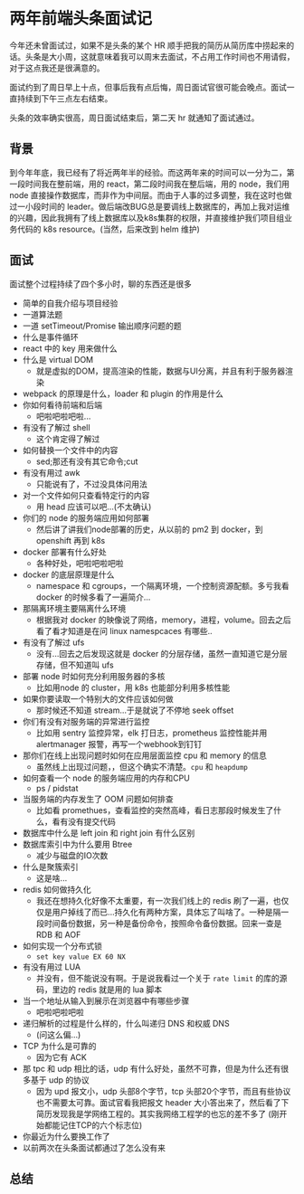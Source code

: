 # 两年前端头条面试记

今年还未曾面试过，如果不是头条的某个 HR 顺手把我的简历从简历库中捞起来的话。头条是大小周，这就意味着我可以周末去面试，不占用工作时间也不用请假，对于这点我还是很满意的。

面试约到了周日早上十点，但事后我有点后悔，周日面试官很可能会晚点。面试一直持续到下午三点左右结束。

头条的效率确实很高，周日面试结束后，第二天 hr 就通知了面试通过。

## 背景

到今年年底，我已经有了将近两年半的经验。而这两年来的时间可以一分为二，第一段时间我在整前端，用的 react，第二段时间我在整后端，用的 node，我们用 node 直接操作数据库，而非作为中间层。而由于人事的过多调整，我在这时也做过一小段时间的 leader。做后端改BUG总是要调线上数据库的，再加上我对运维的兴趣，因此我拥有了线上数据库以及k8s集群的权限，并直接维护我们项目组业务代码的 k8s resource。(当然，后来改到 helm 维护)

## 面试

面试整个过程持续了四个多小时，聊的东西还是很多

+ 简单的自我介绍与项目经验
+ 一道算法题
+ 一道 setTimeout/Promise 输出顺序问题的题
+ 什么是事件循环
+ react 中的 key 用来做什么
+ 什么是 virtual DOM
    + 就是虚拟的DOM，提高渲染的性能，数据与UI分离，并且有利于服务器渲染
+ webpack 的原理是什么，loader 和 plugin 的作用是什么
+ 你如何看待前端和后端
    + 吧啦吧啦吧啦...
+ 有没有了解过 shell
    + 这个肯定得了解过
+ 如何替换一个文件中的内容
    + sed;那还有没有其它命令;cut
+ 有没有用过 awk
    + 只能说有了，不过没具体问用法
+ 对一个文件如何只查看特定行的内容
    + 用 head 应该可以吧...(不太确认)
+ 你们的 node 的服务端应用如何部署
    + 然后讲了讲我们node部署的历史，从以前的 pm2 到 docker，到 openshift 再到 k8s
+ docker 部署有什么好处
    + 各种好处，吧啦吧啦吧啦
+ docker 的底层原理是什么
    + namespace 和 cgroups，一个隔离环境，一个控制资源配额。多亏我看 docker 的时候多看了一遍简介...
+ 那隔离环境主要隔离什么环境
    + 根据我对 docker 的映像说了网络，memory，进程，volume。回去之后看了看才知道是在问 linux namespcaces 有哪些..
+ 有没有了解过 ufs
    + 没有...回去之后发现这就是 docker 的分层存储，虽然一直知道它是分层存储，但不知道叫 ufs
+ 部署 node 时如何充分利用服务器的多核
    + 比如用node 的 cluster，用 k8s 也能部分利用多核性能
+ 如果你要读取一个特别大的文件应该如何做
    + 那时候还不知道 stream...于是就说了不停地 seek offset
+ 你们有没有对服务端的异常进行监控
    + 比如用 sentry 监控异常，elk 打日志，prometheus 监控性能并用 alertmanager 报警，再写一个webhook到钉钉
+ 那你们在线上出现问题时如何在应用层面监控 cpu 和 memory 的信息
    + 虽然线上出现过问题，，但这个确实不清楚。`cpu` 和 `heapdump`
+ 如何查看一个 node 的服务端应用的内存和CPU
    + ps / pidstat
+ 当服务端的内存发生了 OOM 问题如何排查
    + 比如看 promethues，查看监控的突然高峰，看日志那段时候发生了什么，看有没有提交代码
+ 数据库中什么是 left join 和 right join 有什么区别
+ 数据库索引中为什么要用 Btree
    + 减少与磁盘的IO次数
+ 什么是聚簇索引
    + 这是啥...
+ redis 如何做持久化
    + 我还在想持久化好像不太重要，有一次我们线上的 redis 刷了一遍，也仅仅是用户掉线了而已...持久化有两种方案，具体忘了叫啥了。一种是隔一段时间备份数据，另一种是备份命令，按照命令备份数据。回来一查是 RDB 和 AOF
+ 如何实现一个分布式锁
    + `set key value EX 60 NX`
+ 有没有用过 LUA
    + 并没有，但不能说没有啊。于是说我看过一个关于 `rate limit` 的库的源码，里边的 redis 就是用的 lua 脚本
+ 当一个地址从输入到展示在浏览器中有哪些步骤
    + 吧啦吧啦吧啦
+ 递归解析的过程是什么样的，什么叫递归 DNS 和权威 DNS
    + (问这么偏...)
+ TCP 为什么是可靠的
    + 因为它有 ACK
+ 那 tpc 和 udp 相比的话，udp 有什么好处，虽然不可靠，但是为什么还有很多基于 udp 的协议
    + 因为 upd 报文小，udp 头部8个字节，tcp 头部20个字节，而且有些协议也不需要太可靠。面试官看我把报文 header 大小答出来了，然后看了下简历发现我是学网络工程的。其实我网络工程学的也忘的差不多了 (刚开始都能记住TCP的六个标志位)
+ 你最近为什么要换工作了
+ 以前两次在头条面试都通过了怎么没有来

## 总结


